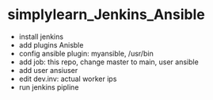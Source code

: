 # simplylearn_Jenkins_Ansible
- install jenkins
- add plugins Anisble
- config ansible plugin: myansible, /usr/bin
- add job: this repo, change master to main, user ansible
- add user ansiuser
- edit dev.inv: actual worker ips
- run jenkins pipline
